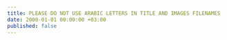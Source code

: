 ```yaml
---
title: PLEASE DO NOT USE ARABIC LETTERS IN TITLE AND IMAGES FILENAMES
date: 2000-01-01 00:00:00 +03:00
published: false
---
```


